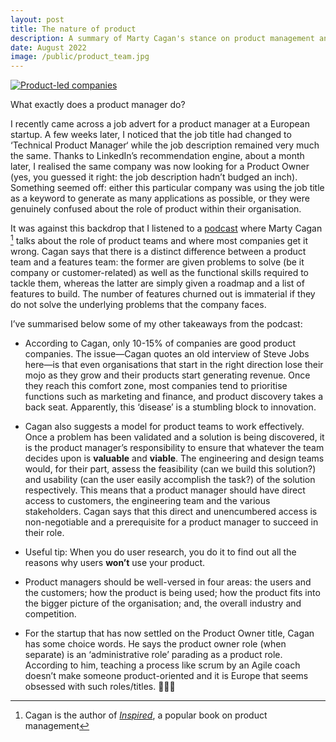 ```yaml
---
layout: post
title: The nature of product
description: A summary of Marty Cagan's stance on product management and the factors that make companies product-led.
date: August 2022
image: /public/product_team.jpg
---
```


[![Product-led companies](/public/product_team.jpg)](/public/product_team.jpg)

What exactly does a product manager do?

I recently came across a job advert for a product manager at a European startup. A few weeks later, I noticed that the job title had changed to ‘Technical Product Manager‘ while the job description remained very much the same. Thanks to LinkedIn’s recommendation engine, about a month later, I realised the same company was now looking for a Product Owner (yes, you guessed it right: the job description hadn’t budged an inch). Something seemed off: either this particular company was using the job title as a keyword to generate as many applications as possible, or they were genuinely confused about the role of product within their organisation.

It was against this backdrop that I listened to a <a href="https://www.lennyspodcast.com/the-nature-of-product-marty-cagan-silicon-valley-product-group/#transcript" target="_blank">podcast</a> where Marty Cagan [^1] talks about the role of product teams and where most companies get it wrong. Cagan says that there is a distinct difference between a product team and a features team: the former are given problems to solve (be it company or customer-related) as well as the functional skills required to tackle them, whereas the latter are simply given a roadmap and a list of features to build. The number of features churned out is immaterial if they do not solve the underlying problems that the company faces.

I’ve summarised below some of my other takeaways from the podcast:


- According to Cagan, only 10-15% of companies are good product companies. The issue—Cagan quotes an old interview of Steve Jobs here—is that even organisations that start in the right direction lose their mojo as they grow and their products start generating revenue. Once they reach this comfort zone, most companies tend to prioritise functions such as marketing and finance, and product discovery takes a back seat. Apparently, this ‘disease’ is a stumbling block to innovation.


- Cagan also suggests a model for product teams to work effectively. Once a problem has been validated and a solution is being discovered, it is the product manager’s responsibility to ensure that whatever the team decides upon is **valuable** and **viable**. The engineering and design teams would, for their part, assess the feasibility (can we build this solution?) and usability (can the user easily accomplish the task?) of the solution respectively. This means that a product manager should have direct access to customers, the engineering team and the various stakeholders. Cagan says that this direct and unencumbered access is non-negotiable and a prerequisite for a product manager to succeed in their role.

- Useful tip: When you do user research, you do it to find out all the reasons why users **won’t** use your product.

- Product managers should be well-versed in four areas: the users and the customers; how the product is being used; how the product fits into the bigger picture of the organisation; and, the overall industry and competition.

- For the startup that has now settled on the Product Owner title, Cagan has some choice words. He says the product owner role (when separate) is an ‘administrative role’ parading as a product role. According to him, teaching a process like scrum by an Agile coach doesn’t make someone product-oriented and it is Europe that seems obsessed with such roles/titles. 🤷🏽‍♂️

[^1]: Cagan is the author of <a href="https://www.amazon.co.uk/INSPIRED-Create-Tech-Products-Customers-ebook/dp/B077NRB36N/ref=tmm_kin_swatch_0?_encoding=UTF8&qid=1678556405&sr=8-4" target="_blank">_Inspired_</a>, a popular book on product management
